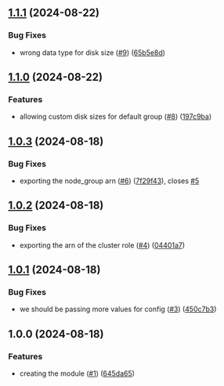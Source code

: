 ## [1.1.1](https://github.com/StoopidCompany/EKS-INATOR/compare/v1.1.0...v1.1.1) (2024-08-22)

### Bug Fixes

* wrong data type for disk size ([#9](https://github.com/StoopidCompany/EKS-INATOR/issues/9)) ([65b5e8d](https://github.com/StoopidCompany/EKS-INATOR/commit/65b5e8d14358e582f6e588a733cf51ca847ea9f2))

## [1.1.0](https://github.com/StoopidCompany/EKS-INATOR/compare/v1.0.3...v1.1.0) (2024-08-22)

### Features

* allowing custom disk sizes for default group ([#8](https://github.com/StoopidCompany/EKS-INATOR/issues/8)) ([197c9ba](https://github.com/StoopidCompany/EKS-INATOR/commit/197c9bac49b899645f9ec5dd5816d6eb7486d0ac))

## [1.0.3](https://github.com/StoopidCompany/EKS-INATOR/compare/v1.0.2...v1.0.3) (2024-08-18)

### Bug Fixes

* exporting the node_group arn ([#6](https://github.com/StoopidCompany/EKS-INATOR/issues/6)) ([7f29f43](https://github.com/StoopidCompany/EKS-INATOR/commit/7f29f4329d73355518b8b106f0fc0eb97830f726)), closes [#5](https://github.com/StoopidCompany/EKS-INATOR/issues/5)

## [1.0.2](https://github.com/StoopidCompany/EKS-INATOR/compare/v1.0.1...v1.0.2) (2024-08-18)

### Bug Fixes

* exporting the arn of the cluster role ([#4](https://github.com/StoopidCompany/EKS-INATOR/issues/4)) ([04401a7](https://github.com/StoopidCompany/EKS-INATOR/commit/04401a7dcee53139ee2380255e6963183aae50c1))

## [1.0.1](https://github.com/StoopidCompany/EKS-INATOR/compare/v1.0.0...v1.0.1) (2024-08-18)

### Bug Fixes

* we should be passing more values for config ([#3](https://github.com/StoopidCompany/EKS-INATOR/issues/3)) ([450c7b3](https://github.com/StoopidCompany/EKS-INATOR/commit/450c7b3d0d44ce5c974696752acdd6ca485d747f))

## 1.0.0 (2024-08-18)

### Features

* creating the module ([#1](https://github.com/StoopidCompany/EKS-INATOR/issues/1)) ([645da65](https://github.com/StoopidCompany/EKS-INATOR/commit/645da6532297a809fb3e2e18a82c7c494e0772d5))
